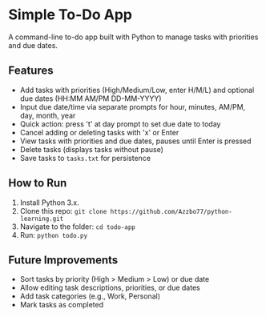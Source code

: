 # Simple To-Do App
A command-line to-do app built with Python to manage tasks with priorities and due dates.

## Features
- Add tasks with priorities (High/Medium/Low, enter H/M/L) and optional due dates (HH:MM AM/PM DD-MM-YYYY)
- Input due date/time via separate prompts for hour, minutes, AM/PM, day, month, year
- Quick action: press 't' at day prompt to set due date to today
- Cancel adding or deleting tasks with 'x' or Enter
- View tasks with priorities and due dates, pauses until Enter is pressed
- Delete tasks (displays tasks without pause)
- Save tasks to `tasks.txt` for persistence

## How to Run
1. Install Python 3.x.
2. Clone this repo: `git clone https://github.com/Azzbo77/python-learning.git`
3. Navigate to the folder: `cd todo-app`
4. Run: `python todo.py`

## Future Improvements
- Sort tasks by priority (High > Medium > Low) or due date
- Allow editing task descriptions, priorities, or due dates
- Add task categories (e.g., Work, Personal)
- Mark tasks as completed